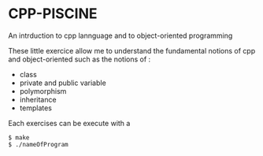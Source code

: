# CPP-PISCINE
An intrduction to cpp lannguage and to object-oriented programming

These little exercice allow me to understand the fundamental notions of cpp and object-oriented such as the notions of :
- class
- private and public variable
- polymorphism
- inheritance
- templates

Each exercises can be execute with a 
```
$ make
$ ./nameOfProgram
```
